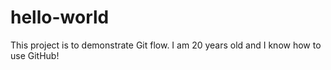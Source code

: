 # hello-world
This project is to demonstrate Git flow. I am 20 years old and I know how to use GitHub!
